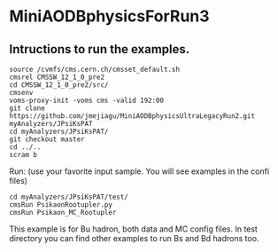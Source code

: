 # MiniAODBphysicsForRun3

## Intructions to run the examples.
```
source /cvmfs/cms.cern.ch/cmsset_default.sh
cmsrel CMSSW_12_1_0_pre2
cd CMSSW_12_1_0_pre2/src/
cmsenv
voms-proxy-init -voms cms -valid 192:00
git clone https://github.com/jmejiagu/MiniAODBphysicsUltraLegacyRun2.git myAnalyzers/JPsiKsPAT
cd myAnalyzers/JPsiKsPAT/
git checkout master
cd ../..
scram b

```

Run: (use your favorite input sample. You will see examples in the confi files)


```
cd myAnalyzers/JPsiKsPAT/test/
cmsRun PsikaonRootupler.py
cmsRun Psikaon_MC_Rootupler
```

This example is for Bu hadron, both data and MC config files. In test directory you can find other examples to run Bs and Bd hadrons too.